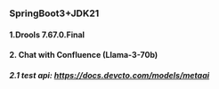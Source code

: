 ### SpringBoot3+JDK21
#### 1.Drools 7.67.0.Final

#### 2. Chat with Confluence (Llama-3-70b)
##### 2.1 test api: https://docs.devcto.com/models/metaai

